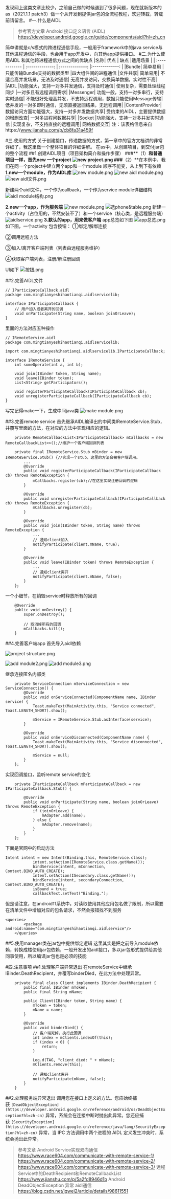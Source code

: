 发现网上这类文章比较少，之前自己做的时候遇到了很多问题，现在就新版本的as（2021.1.1 patch3）做一个从开发到提供jar包的全流程教程，欢迎转载，转载前请留言。
#一.什么是AIDL
>参考官方文章
Android 接口定义语言 (AIDL)
https://developer.android.google.cn/guide/components/aidl?hl=zh_cn

简单讲就是c/s模式的跨进程通信手段，一般用于framework中的java service与其他进程通信的手段，也会用于app开发中，向其他app提供接口。
#二.为什么使用AIDL
和其他跨进程通信方式之间的优缺点
|名称| 优点 | 缺点 |适用场景 |
| :------------ | :-------------: | :-------------: |:-------------: |
|Bundle|	简单易用	|只能传输Bundle支持的数据类型	|四大组件间的进程通信
|文件共享|	简单易用|	不适合高并发场景，无法及时通信|	无高并发访问，交换简单数据，实时性不高|
|AIDL	|功能强大，支持一对多并发通信，支持及时通信|	使用复杂，需要处理线程同步	|一对多且有远程调用需求|
|Messenger|	功能一般，支持一对多串行，支持实时通信|	不能很好处理高并发，不支持远程调用，数据只能使用Message传输|	低并发的一对多即时通信，无须直接返回结果，无远程调用|
|ContentProvider|	数据访问方面功能强大，支持一对多并发数据共享|	受约束的AIDL，主要提供数据的增删改查|	一对多进程间数据共享|
|Socket	|功能强大，支持一对多并发实时通信	|实现复杂，不支持直接的远程调用|	网络数据交互|
注：该表格信息来自https://www.jianshu.com/p/cb8fa31a459f

#三.使用的方式
关于创建接口，传递数据的方式，第一章中的官方文档讲的非常详细了，我这里做一个整体项目的详细讲解。
在as中，从创建项目，到交付jar包的整个流程
##1.创建AIDL项目（项目架构简介和操作步骤）
###**（1）**和普通项目一样，首先new 一个project
![new project.png](https://upload-images.jianshu.io/upload_images/24860325-fdcfe2cdfe35b6d8.png?imageMogr2/auto-orient/strip%7CimageView2/2/w/1240)
###**（2）**在本例中，我们在同一个project中建立两个app和一个module
顺序不能变，从上到下有依赖
**1.new一个module，作为AIDL库**
![new module.png](https://upload-images.jianshu.io/upload_images/24860325-e174f9df9360e8f0.png?imageMogr2/auto-orient/strip%7CimageView2/2/w/1240)
![new aidl module.png](https://upload-images.jianshu.io/upload_images/24860325-c7dac29960af7874.png?imageMogr2/auto-orient/strip%7CimageView2/2/w/1240)
![new aidl文件.png](https://upload-images.jianshu.io/upload_images/24860325-56b377671a2a5c5f.png?imageMogr2/auto-orient/strip%7CimageView2/2/w/1240)

新建两个aidl文件，一个作为callback，一个作为service
module详细结构
![aidl module结构.png](https://upload-images.jianshu.io/upload_images/24860325-5bc79d239c65f18d.png?imageMogr2/auto-orient/strip%7CimageView2/2/w/1240)


**2.new一个app，作为服务端**
![new module.png](https://upload-images.jianshu.io/upload_images/24860325-e174f9df9360e8f0.png?imageMogr2/auto-orient/strip%7CimageView2/2/w/1240)
![选phone&table.png](https://upload-images.jianshu.io/upload_images/24860325-2af78b3f49d0e85b.png?imageMogr2/auto-orient/strip%7CimageView2/2/w/1240)
新建一个activity（占位用的，不然安装不了）和一个service（核心类，是远程服务端）
![aidlservice.png](https://upload-images.jianshu.io/upload_images/24860325-60ee99afb262a71f.png?imageMogr2/auto-orient/strip%7CimageView2/2/w/1240)
**3.默认的app，用来做客户端**
app总览如下图
![app总览.png](https://upload-images.jianshu.io/upload_images/24860325-58a522b39d4a7543.png?imageMogr2/auto-orient/strip%7CimageView2/2/w/1240)
如下图，一个activity
包含按钮：
①绑定/解绑连接

②调用远程方法

③加入/离开客户端列表（列表由远程服务维护）

④获取客户端列表，注册/解注册回调


UI如下
![按钮.png](https://upload-images.jianshu.io/upload_images/24860325-d509977d823c340a.png?imageMogr2/auto-orient/strip%7CimageView2/2/w/1240)








##2.完善AIDL文件
```
// IParticipateCallback.aidl
package com.mingtianyeshihaotianqi.aidlservicelib;

interface IParticipateCallback {
    // 用户加入或者离开的回调
    void onParticipate(String name, boolean joinOrLeave);
}
```
里面的方法对应五种操作
```
// IRemoteService.aidl
package com.mingtianyeshihaotianqi.aidlservicelib;

import com.mingtianyeshihaotianqi.aidlservicelib.IParticipateCallback;

interface IRemoteService {
    int someOperate(int a, int b);

    void join(IBinder token, String name);
    void leave(IBinder token);
    List<String> getParticipators();

    void registerParticipateCallback(IParticipateCallback cb);
    void unregisterParticipateCallback(IParticipateCallback cb);
}

```
写完记得make一下，生成中间java类
![make module.png](https://upload-images.jianshu.io/upload_images/24860325-e30cff41dbb591d7.png?imageMogr2/auto-orient/strip%7CimageView2/2/w/1240)


##3.完善remote service
首先继承AIDL编译出的中间类IRemoteService.Stub，并覆写里面的方法，在对应的方法中实现相应的逻辑。
```
    private RemoteCallbackList<IParticipateCallback> mCallbacks = new RemoteCallbackList<>();//维护一个客户端回调列表

    private final IRemoteService.Stub mBinder = new IRemoteService.Stub() {//实现一个stub，这里的方法会被客户端调用。
        ...
        @Override
        public void registerParticipateCallback(IParticipateCallback cb) throws RemoteException {
            mCallbacks.register(cb);//在这里实现注册回调的逻辑
        }

        @Override
        public void unregisterParticipateCallback(IParticipateCallback cb) throws RemoteException {
            mCallbacks.unregister(cb);
        }

        @Override
        public void join(IBinder token, String name) throws RemoteException {
            ...
            // 通知client加入
            notifyParticipate(client.mName, true);
        }

        @Override
        public void leave(IBinder token) throws RemoteException {
            ...
            // 通知client离开
            notifyParticipate(client.mName, false);
        }
    };
```
一个小细节，在销毁service时释放所有的回调
```
    @Override
    public void onDestroy() {
        super.onDestroy();

        // 取消掉所有的回调
        mCallbacks.kill();
    }
```
##4.完善客户端app
首先导入aidl依赖

![project structure.png](https://upload-images.jianshu.io/upload_images/24860325-4cc5a0f659801395.png?imageMogr2/auto-orient/strip%7CimageView2/2/w/1240)

![add module2.png](https://upload-images.jianshu.io/upload_images/24860325-7a4b2084a0b038dc.png?imageMogr2/auto-orient/strip%7CimageView2/2/w/1240)
![add module3.png](https://upload-images.jianshu.io/upload_images/24860325-4e3676d1a8ded93e.png?imageMogr2/auto-orient/strip%7CimageView2/2/w/1240)

继承连接匿名内部类
```
    private ServiceConnection mServiceConnection = new ServiceConnection() {
        @Override
        public void onServiceConnected(ComponentName name, IBinder service) {
            Toast.makeText(MainActivity.this, "Service connected", Toast.LENGTH_SHORT).show();

            mService = IRemoteService.Stub.asInterface(service);
        }

        @Override
        public void onServiceDisconnected(ComponentName name) {
            Toast.makeText(MainActivity.this, "Service disconnected", Toast.LENGTH_SHORT).show();

            mService = null;
        }
    };
```
实现回调接口，监听remote service的变化
```
    private IParticipateCallback mParticipateCallback = new IParticipateCallback.Stub() {

        @Override
        public void onParticipate(String name, boolean joinOrLeave) throws RemoteException {
            if (joinOrLeave) {
                mAdapter.add(name);
            } else {
                mAdapter.remove(name);
            }
        }
    };
```

下面是官网中的启动方法
```
Intent intent = new Intent(Binding.this, RemoteService.class);
            intent.setAction(IRemoteService.class.getName());
            bindService(intent, mConnection, Context.BIND_AUTO_CREATE);
            intent.setAction(ISecondary.class.getName());
            bindService(intent, secondaryConnection, Context.BIND_AUTO_CREATE);
            isBound = true;
            callbackText.setText("Binding.");
```
但是请注意，在android11系统中，对读取使用其他应用包名做了限制，所以需要在清单文件中增加对应的包名请求，不然会报错找不到服务
```
<queries>
        <package android:name="com.mingtianyeshihaotianqi.aidlservice"/>
    </queries>
```
##5.使用manager类在jar包中提供绑定逻辑
这里其实是把之前导入module依赖，转换成楼使用jar包依赖，一般开发出的aidl接口，多以jar包形式提供给其他同事使用，所以编译jar包也是必须的技能

#四.注意事项
##1.处理客户端异常退出
在remoteService中继承IBinder.DeathRecipient，并覆写binderDied，在此方法中处理异常。
```
    private final class Client implements IBinder.DeathRecipient {
        public final IBinder mToken;
        public final String mName;

        public Client(IBinder token, String name) {
            mToken = token;
            mName = name;
        }

        @Override
        public void binderDied() {
            // 客户端死掉，执行此回调
            int index = mClients.indexOf(this);
            if (index < 0) {
                return;
            }

            Log.d(TAG, "client died: " + mName);
            mClients.remove(this);

            // 通知client离开
            notifyParticipate(mName, false);
        }
    }
```
##2.处理服务端异常退出
调用您在接口上定义的方法。您应始终捕获 `[DeadObjectException](https://developer.android.google.cn/reference/android/os/DeadObjectException?hl=zh-cn)` 异常，系统会在连接中断时抛出此异常。您还应捕获 `[SecurityException](https://developer.android.google.cn/reference/java/lang/SecurityException?hl=zh-cn)` 异常，当 IPC 方法调用中两个进程的 AIDL 定义发生冲突时，系统会抛出此异常。

>参考文章
Android Service实现双向通信
https://www.race604.com/communicate-with-remote-service-1/
https://www.race604.com/communicate-with-remote-service-2/
https://www.race604.com/communicate-with-remote-service-3/
远程Service中的DeathRecipient和RemoteCallbackList
https://www.jianshu.com/p/5a2fd8946d1b
Android DeadObjectException 异常 aidl通信
https://blog.csdn.net/jqwei2/article/details/98611551
